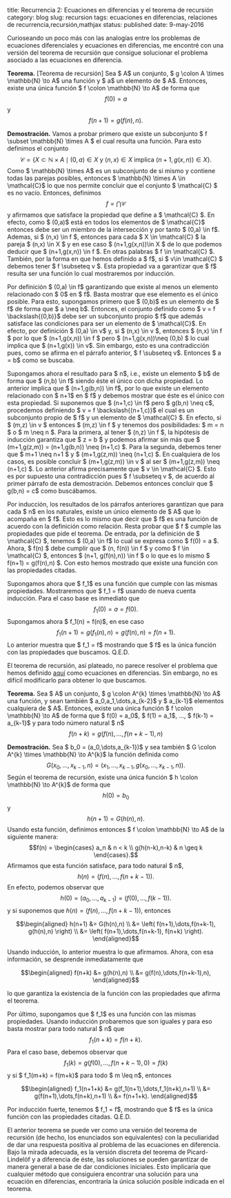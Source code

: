 title: Recurrencia 2: Ecuaciones en diferencias y el teorema de recursión
category: blog
slug: recursion
tags: ecuaciones en diferencias, relaciones de recurrencia,recursión,mathjax
status: published
date: 9-may-2016

Curioseando un poco más con las analogías entre los problemas de
ecuaciones diferenciales y ecuaciones en diferencias, me encontré con
una versión del teorema de recursión que consigue solucionar el problema
asociado a las ecuaciones en diferencia.

**Teorema.** [Teorema de recursión] Sea $ A$ un conjunto,
$ g \colon A \times \mathbb{N} \to A$ una función y $ a$ un elemento de
$ A$. Entonces, existe una única función $ f \colon \mathbb{N} \to A$ de
forma que $$f(0) = a$$ y $$f(n+1)=g\left( f(n),n \right).$$

**Demostración.** Vamos a probar primero que existe un subconjunto
$ f \subset \mathbb{N} \times A $ el cual resulta una función. Para esto
definimos el conjunto
$$\mathcal{C} = \left\{ X \subset \mathbb{N} \times A \mid (0,a) \in X \text{ y } (n,x)\in X\text{ implica }(n+1,g(x,n))\in X \right\}.$$
Como $ \mathbb{N} \times A$ es un subconjunto de si mismo y contiene
todas las parejas posibles, entonces
$ \mathbb{N} \times A \in \mathcal{C}$ lo que nos permite concluir que
el conjunto $ \mathcal{C} $ es no vacío. Entonces, definimos
$$f = \bigcap \mathcal{C}$$ y afirmamos que satisface la propiedad que
define a $ \mathcal{C} $. En efecto, como $ (0,a)$ está en todos los
elementos de $ \mathcal{C}$ entonces debe ser un miembro de la
intersección y por tanto $ (0,a) \in f$. Ademas, si $ (n,x) \in f $,
entonces para cada $ X \in \mathcal{C} $ la pareja $ (n,x) \in X $ y en
ese caso $ (n+1,g(x,n))\in X $ de lo que podemos deducir que
$ (n+1,g(x,n)) \in f $. En otras palabras $ f \in \mathcal{C} $.
También, por la forma en que hemos definido a $ f$, si
$ v\in \mathcal{C} $ debemos tener $ f \subseteq v $. Esta propiedad va
a garantizar que $ f$ resulta ser una función lo cual mostraremos por
inducción.

Por definición $ (0,a) \in f$ garantizando que existe al menos un
elemento relacionado con $ 0$ en $ f$. Basta mostrar que ese elemento es
el único posible. Para esto, supongamos primero que $ (0,b)$ es un
elemento de $ f$ de forma que $ a \neq b$. Entonces, el conjunto
definido como $ v = f \backslash\{(0,b)\}$ debe ser un subconjunto
propio $ f$ que además satisface las condiciones para ser un elemento de
$ \mathcal{C}$. En efecto, por definición $ (0,a) \in v$ y, si
$ (n,x) \in v $, entonces $ (n,x) \in f $ por lo que
$ (n+1,g(x,n)) \in f $ pero $ (n+1,g(x,n))\neq (0,b) $ lo cual implica
que $ (n+1,g(x)) \in v$. Sin embargo, esto es una contradicción pues,
como se afirma en el párrafo anterior, $ f \subseteq v$. Entonces
$ a = b$ como se buscaba.

Supongamos ahora el resultado para $ n$, i.e., existe un elemento $ b$
de forma que $ (n,b) \in f$ siendo éste el único con dicha propiedad. Lo
anterior implica que $ (n+1,g(b,n)) \in f$, por lo que existe un
elemento relacionado con $ n+1$ en $ f$ y debemos mostrar que éste es el
único con esta propiedad. Si suponemos que $ (n+1,c) \in f$ pero
$ g(b,n) \neq c$, procedemos definiendo $ v = f \backslash\{(n+1,c)\}$
el cual es un subconjunto propio de $ f$ y un elemento de
$ \mathcal{C} $. En efecto, si $ (m,z) \in v $ entonces $ (m,z) \in f $
y tenemos dos posibilidades: $ m = n $ o $ m \neq n $. Para la primera,
al tener $ (n,z) \in f $, la hipótesis de inducción garantiza que
$ z = b $ y podemos afirmar sin más que
$ (m+1,g(z,m)) = (n+1,g(b,n)) \neq (n+1,c) $. Para la segunda, debemos
tener que $ m+1 \neq n+1 $ y $ (m+1,g(z,m)) \neq (n+1,c) $. En
cualquiera de los casos, es posible concluir $ (m+1,g(z,m)) \in v $ al
ser $ (m+1,g(z,m)) \neq (n+1,c)  $. Lo anterior afirma precisamente que
$ v \in \mathcal{C} $. Esto es por supuesto una contradicción pues
$ f \subseteq v $, de acuerdo al primer párrafo de esta demostración.
Debemos entonces concluir que $ g(b,n) = c$ como buscábamos.

Por inducción, los resultados de los párrafos anteriores garantizan que
para cada $ n$ en los naturales, existe un único elemento de $ A$ que lo
acompaña en $ f$. Esto es lo mismo que decir que $ f$ es una función de
acuerdo con la definición como relación. Resta probar que $ f $ cumple
las propiedades que pide el teorema. De entrada, por la definición de
$ \mathcal{C} $, tenemos $ (0,a) \in f$ lo cual se expresa como
$ f(0) = a $. Ahora, $ f(n) $ debe cumplir que $ (n, f(n)) \in f $ y
como $ f \in \mathcal{C} $, entonces $ (n+1, g(f(n),n)) \in f $ o lo que
es lo mismo $ f(n+1) = g(f(n),n) $. Con esto hemos mostrado que existe
una función con las propiedades citadas.

Supongamos ahora que $ f_1$ es una función que cumple con las mismas
propiedades. Mostraremos que $ f_1 = f$ usando de nueva cuenta
inducción. Para el caso base es inmediato que $$f_1(0) = a = f(0).$$
Supongamos ahora $ f_1(n) = f(n)$, en ese caso
$$f_1(n+1) = g(f_1(n),n) = g(f(n),n) = f(n+1).$$ Lo anterior muestra que
$ f_1 = f$ mostrando que $ f$ es la única función con las propiedades
que buscamos. Q.E.D.

El teorema de recursión, así plateado, no parece resolver el problema
que hemos definido [aquí]({filename}/posts/recurrencia.md) como
ecuaciones en diferencias. Sin embargo, no es difícil modificarlo para
obtener lo que buscamos.

**Teorema.** Sea $ A$ un conjunto,
$ g \colon A^{k} \times \mathbb{N} \to A$ una función, y sean también
$ a_0,a_1,\dots,a_{k-2}$ y $ a_{k-1}$ elementos cualquiera de $ A$.
Entonces, existe una única función $ f \colon \mathbb{N} \to A$ de forma
que $ f(0) = a_0$, $ f(1) = a_1$, …, $ f(k-1) = a_{k-1}$ y para todo
número natural $ n$ $$f(n+k) = g\left( f(n),\dots,f(n+k-1),n \right)$$

**Demostración.** Sea $ b_0 = (a_0,\dots,a_{k-1})$ y sea también
$ G \colon A^{k} \times \mathbb{N} \to A^{k}$ la función definida como
$$G(x_0,\dots,x_{k-1},n) = (x_1,\dots,x_{k-1}, g\left( x_0,\dots,x_{k-1},n\right)).$$
Según el teorema de recursión, existe una única función
$ h \colon \mathbb{N} \to A^{k}$ de forma que $$h(0) = b_0$$ y
$$h(n+1) = G(h(n),n).$$ Usando esta función, definimos entonces
$ f \colon \mathbb{N} \to A$ de la siguiente manera: $$f(n) = 
    \begin{cases}
      a_n & n < k \\
      g(h(n-k),n-k) & n \geq k
    \end{cases}.$$ Afirmamos que esta función satisface, para todo
natural $ n$, $$h(n) = (f(n), \dots, f(n+k-1)).$$ En efecto, podemos
observar que $$h(0) = (a_0,\dots,a_{k-1}) = (f(0),\dots,f(k-1)).$$ y si
suponemos que $h(n) = (f(n), \dots, f(n+k-1))$, entonces

$$\begin{aligned}
    h(n+1) &= G(h(n),n) \\
       &= \left( f(n+1),\dots,f(n+k-1), g(h(n),n) \right) \\
       &= \left( f(n+1),\dots,f(n+k-1), f(n+k) \right).
  \end{aligned}$$

Usando inducción, lo anterior muestra lo que afirmamos. Ahora, con esa
información, se desprende inmediatamente que

$$\begin{aligned}
    f(n+k) &= g(h(n),n) \\
    &= g(f(n),\dots,f(n+k-1),n),
  \end{aligned}$$

lo que garantiza la existencia de la función con las propiedades que
afirma el teorema.

Por último, supongamos que $ f_1$ es una función con las mismas
propiedades. Usando inducción probaremos que son iguales y para eso
basta mostrar para todo natural $ n$ que $$f_1(n+k) = f(n+k).$$ Para el
caso base, debemos observar que
$$f_1(k) = g(f(0),\dots,f(n+k-1),0) = f(k)$$ y si $ f_1(m+k) = f(m+k)$
para todo $ m \leq n$, entonces

$$\begin{aligned}
    f_1(n+1+k) &= g(f_1(n+1),\dots,f_1(n+k),n+1) \\
     &= g(f(n+1),\dots,f(n+k),n+1) \\
     &= f(n+1+k).
  \end{aligned}$$

Por inducción fuerte, tenemos $ f_1 = f$, mostrando que $ f$ es la única
función con las propiedades citadas. Q.E.D.

El anterior teorema se puede ver como una versión del teorema de
recursión (de hecho, los enunciados son equivalentes) con la
peculiaridad de dar una respuesta positiva al problema de las ecuaciones
en diferencia. Bajo la mirada adecuada, es la versión discreta del
teorema de Picard-Lindelöf y a diferencia de éste, las soluciones se
pueden garantizar de manera general a base de dar condiciones iniciales.
Esto implicaría que cualquier método que consiguiera encontrar una
solución para una ecuación en diferencias, encontraría la única solución
posible indicada en el teorema.

